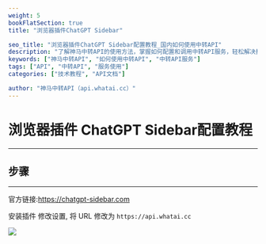 ```yaml
---
weight: 5
bookFlatSection: true
title: "浏览器插件ChatGPT Sidebar"

seo_title: "浏览器插件ChatGPT Sidebar​配置教程_国内如何使用中转API"
description: "了解神马中转API的使用方法，掌握如何配置和调用中转API服务，轻松解决接口调用难题。"
keywords: ["神马中转API", "如何使用中转API", "中转API服务"]
tags: ["API", "中转API", "服务使用"]
categories: ["技术教程", "API文档"]

author: "神马中转API（api.whatai.cc）"
---
```


# 浏览器插件 ChatGPT Sidebar ​配置教程
---

## 步骤 ​
---

官方链接:https://chatgpt-sidebar.com

安装插件
修改设置, 将 URL 修改为 `https://api.whatai.cc`

![](https://pic.imgdb.cn/item/66da63e0d9c307b7e9b1a111.png)